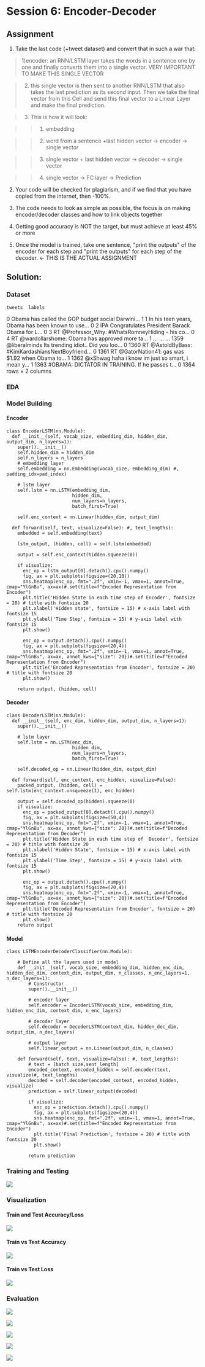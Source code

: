# Session 6: Encoder-Decoder

## Assignment

1) Take the last code  (+tweet dataset) and convert that in such a war that:

> 1)encoder: an RNN/LSTM layer takes the words in a sentence one by one and finally converts them into a single vector. VERY IMPORTANT TO MAKE THIS SINGLE VECTOR

> 2) this single vector is then sent to another RNN/LSTM that also takes the last prediction as its second input. Then we take the final vector from this Cell
and send this final vector to a Linear Layer and make the final prediction. 

> 3) This is how it will look:

>> 1) embedding

>> 2) word from a sentence +last hidden vector -> encoder -> single vector

>> 3) single vector + last hidden vector -> decoder -> single vector

>> 4) single vector -> FC layer -> Prediction

2) Your code will be checked for plagiarism, and if we find that you have copied from the internet, then -100%. 

3) The code needs to look as simple as possible, the focus is on making encoder/decoder classes and how to link objects together

4) Getting good accuracy is NOT the target, but must achieve at least 45% or more

5) Once the model is trained, take one sentence, "print the outputs" of the encoder for each step and "print the outputs" for each step of the decoder. ← THIS IS THE ACTUAL ASSIGNMENT

## Solution:

### Dataset

	tweets	labels
0	Obama has called the GOP budget social Darwini...	1
1	In his teen years, Obama has been known to use...	0
2	IPA Congratulates President Barack Obama for L...	0
3	RT @Professor_Why: #WhatsRomneyHiding - his co...	0
4	RT @wardollarshome: Obama has approved more ta...	1
...	...	...
1359	@liberalminds Its trending idiot.. Did you loo...	0
1360	RT @AstoldByBass: #KimKardashiansNextBoyfriend...	0
1361	RT @GatorNation41: gas was $1.92 when Obama to...	1
1362	@xShwag haha i know im just so smart, i mean y...	1
1363	#OBAMA: DICTATOR IN TRAINING. If he passes t...	0
1364 rows × 2 columns

### EDA

### Model Building

#### Encoder

```
class EncoderLSTM(nn.Module):
  def __init__(self, vocab_size, embedding_dim, hidden_dim, output_dim, n_layers=1):
    super().__init__()
    self.hidden_dim = hidden_dim
    self.n_layers = n_layers
    # embedding layer
    self.embedding = nn.Embedding(vocab_size, embedding_dim) #, padding_idx=pad_index)

    # lstm layer
    self.lstm = nn.LSTM(embedding_dim, 
                        hidden_dim,
                        num_layers=n_layers,
                        batch_first=True)
    
    self.enc_context = nn.Linear(hidden_dim, output_dim)

  def forward(self, text, visualize=False): #, text_lengths):
    embedded = self.embedding(text)
    
    lstm_output, (hidden, cell) = self.lstm(embedded)
    
    output = self.enc_context(hidden.squeeze(0))
    
    if visualize:
      enc_op = lstm_output[0].detach().cpu().numpy()
      fig, ax = plt.subplots(figsize=(20,10)) 
      sns.heatmap(enc_op, fmt=".2f", vmin=-1, vmax=1, annot=True, cmap="YlGnBu", ax=ax)#.set(title=f"Encoded Representation from Encoder")
      plt.title('Hidden State in each time step of Encoder', fontsize = 20) # title with fontsize 20
      plt.xlabel('Hidden state', fontsize = 15) # x-axis label with fontsize 15
      plt.ylabel('Time Step', fontsize = 15) # y-axis label with fontsize 15
      plt.show()

      enc_op = output.detach().cpu().numpy()
      fig, ax = plt.subplots(figsize=(20,4)) 
      sns.heatmap(enc_op, fmt=".2f", vmin=-1, vmax=1, annot=True, cmap="YlGnBu", ax=ax, annot_kws={"size": 20})#.set(title=f"Encoded Representation from Encoder")
      plt.title('Encoded Representation from Encoder', fontsize = 20) # title with fontsize 20
      plt.show()

    return output, (hidden, cell)
```

#### Decoder

```
class DecoderLSTM(nn.Module):
  def __init__(self, enc_dim, hidden_dim, output_dim, n_layers=1):
    super().__init__()

    # lstm layer
    self.lstm = nn.LSTM(enc_dim, 
                        hidden_dim,
                        num_layers=n_layers,
                        batch_first=True)
    
    self.decoded_op = nn.Linear(hidden_dim, output_dim)
  
  def forward(self, enc_context, enc_hidden, visualize=False): 
    packed_output, (hidden, cell) = self.lstm(enc_context.unsqueeze(1), enc_hidden)
    
    output = self.decoded_op(hidden).squeeze(0)
    if visualize:
      enc_op = packed_output[0].detach().cpu().numpy()
      fig, ax = plt.subplots(figsize=(50,4)) 
      sns.heatmap(enc_op, fmt=".2f", vmin=-1, vmax=1, annot=True, cmap="YlGnBu", ax=ax, annot_kws={"size": 20})#.set(title=f"Decoded Representation from Decoder")
      plt.title('Hidden State in each time step of  Decoder', fontsize = 20) # title with fontsize 20
      plt.xlabel('Hidden State', fontsize = 15) # x-axis label with fontsize 15
      plt.ylabel('Time Step', fontsize = 15) # y-axis label with fontsize 15
      plt.show()

      enc_op = output.detach().cpu().numpy()
      fig, ax = plt.subplots(figsize=(20,4)) 
      sns.heatmap(enc_op, fmt=".2f", vmin=-1, vmax=1, annot=True, cmap="YlGnBu", ax=ax, annot_kws={"size": 20})#.set(title=f"Encoded Representation from Encoder")
      plt.title('Decoded Representation from Encoder', fontsize = 20) # title with fontsize 20
      plt.show()
    return output
```

#### Model

```
class LSTMEncoderDecoderClassifier(nn.Module):
    
    # Define all the layers used in model
    def __init__(self, vocab_size, embedding_dim, hidden_enc_dim, hidden_dec_dim, context_dim, output_dim, n_classes, n_enc_layers=1, n_dec_layers=1):
        # Constructor
        super().__init__()

        # encoder layer
        self.encoder = EncoderLSTM(vocab_size, embedding_dim, hidden_enc_dim, context_dim, n_enc_layers)

        # decoder layer
        self.decoder = DecoderLSTM(context_dim, hidden_dec_dim, output_dim, n_dec_layers)

        # output layer
        self.linear_output = nn.Linear(output_dim, n_classes)

    def forward(self, text, visualize=False): #, text_lengths):
        # text = [batch size,sent_length]
        encoded_context, encoded_hidden = self.encoder(text, visualize)#, text_lengths)
        decoded = self.decoder(encoded_context, encoded_hidden, visualize)
        prediction = self.linear_output(decoded)

        if visualize:
          enc_op = prediction.detach().cpu().numpy()
          fig, ax = plt.subplots(figsize=(20,4)) 
          sns.heatmap(enc_op, fmt=".2f", vmin=-1, vmax=1, annot=True, cmap="YlGnBu", ax=ax)#.set(title=f"Encoded Representation from Encoder")
          plt.title('Final Prediction', fontsize = 20) # title with fontsize 20
          plt.show()
        
        return prediction
```

### Training and Testing

![](https://raw.githubusercontent.com/garima-mahato/END2/main/Session6-GRUs%2CSeq2SeqandIntroductiontoAttentionMechanism/assets/training.PNG)

### Visualization

#### Train and Test Accuracy/Loss

![](https://raw.githubusercontent.com/garima-mahato/END2/main/Session6-GRUs%2CSeq2SeqandIntroductiontoAttentionMechanism/assets/train_test_acc_loss_comp.PNG)

#### Train vs Test Accuracy

![](https://raw.githubusercontent.com/garima-mahato/END2/main/Session6-GRUs%2CSeq2SeqandIntroductiontoAttentionMechanism/assets/train_test_acc.PNG)

#### Train vs Test Loss

![](https://raw.githubusercontent.com/garima-mahato/END2/main/Session6-GRUs%2CSeq2SeqandIntroductiontoAttentionMechanism/assets/train_test_loss.PNG)


### Evaluation

![](https://raw.githubusercontent.com/garima-mahato/END2/main/Session6-GRUs%2CSeq2SeqandIntroductiontoAttentionMechanism/assets/enc1.PNG)

![](https://raw.githubusercontent.com/garima-mahato/END2/main/Session6-GRUs%2CSeq2SeqandIntroductiontoAttentionMechanism/assets/enc2.PNG)

![](https://raw.githubusercontent.com/garima-mahato/END2/main/Session6-GRUs%2CSeq2SeqandIntroductiontoAttentionMechanism/assets/dec1.PNG)

![](https://raw.githubusercontent.com/garima-mahato/END2/main/Session6-GRUs%2CSeq2SeqandIntroductiontoAttentionMechanism/assets/dec2.PNG)

![](https://raw.githubusercontent.com/garima-mahato/END2/main/Session6-GRUs%2CSeq2SeqandIntroductiontoAttentionMechanism/assets/pred.PNG)
